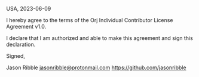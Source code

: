 USA, 2023-06-09

I hereby agree to the terms of the Orj Individual Contributor License
Agreement v1.0.

I declare that I am authorized and able to make this agreement and sign this
declaration.

Signed,

Jason Ribble jasonribble@protonmail.com https://github.com/jasonribble
